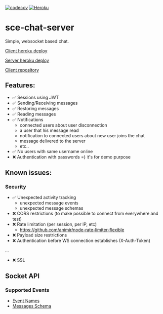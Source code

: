 [![codecov](https://codecov.io/gh/mr-parus/sce-chat-server/branch/master/graph/badge.svg?token=R90VRBWZPF)](https://codecov.io/gh/mr-parus/sce-chat-server)
[![Heroku](https://heroku-badge.herokuapp.com/?app=sce-chat)](https://sce-chat.herokuapp.com/)

# sce-chat-server
Simple, websocket based chat.

[Client heroku deploy](https://sce-chat.herokuapp.com/)

[Server heroku deploy](https://sce-chat.herokuapp.com/)

[Client repository](https://github.com/mr-parus/sce-chat-client)


## Features:
* ✅ Sessions using JWT
* ✅ Sending/Receiving messages
* ✅ Restoring messages
* ✅ Reading messages
* ✅ Notifications
    * connected users about user disconnection
    * a user that his message read
    * notification to connected users about new user joins the chat
    * message delivered to the server 
    * etc..
* ✅ No users with same username online
* ❌ Authentication with passwords =) it's for demo purpose

## Known issues:
### Security
* ✅ Unexpected activity tracking
    * unexpected message events
    * unexpected message schemas
* ❌ CORS restrictions (to make possible to connect from everywhere and test) 
* ❌ Rate limitation (per session, per IP, etc)
    * https://github.com/animir/node-rate-limiter-flexible
* ❌ Payload size restrictions
* ❌ Authentication before WS connection establishes (X-Auth-Token)

...
* ❌ SSL

## Socket API
### Supported Events
* [Event Names](src/api/modules/common/types/SocketEventName.ts)
* [Messages Schema](src/api/modules/common/types/SocketEvent.ts)

